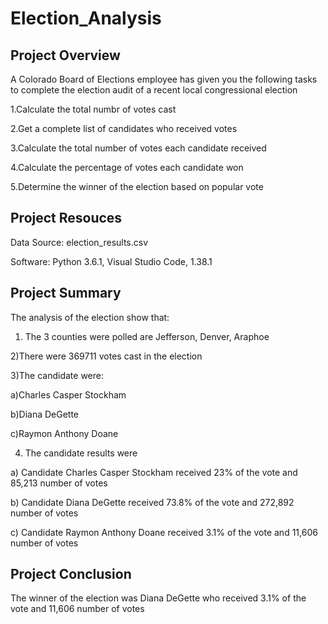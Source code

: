 # Election_Analysis

## Project Overview
A Colorado Board of Elections employee has given you the following tasks to complete the election audit of a recent local congressional election

1.Calculate the total numbr of votes cast

2.Get a complete list of candidates who received votes

3.Calculate the total number of votes each candidate received

4.Calculate the percentage of votes each candidate won 

5.Determine the winner of the election based on popular vote

## Project Resouces
Data Source: election_results.csv

Software: Python 3.6.1, Visual Studio Code, 1.38.1

## Project Summary 
The analysis of the election show that:
1) The 3 counties were polled are Jefferson, Denver, Araphoe

2)There were 369711 votes cast in the election

3)The candidate were:
  
  a)Charles Casper Stockham
  
  b)Diana DeGette
  
  c)Raymon Anthony Doane

4) The candidate results were
  
  a) Candidate Charles Casper Stockham received 23% of the vote and 85,213 number of votes
  
  b) Candidate Diana DeGette received 73.8% of the vote and 272,892 number of votes
  
  c) Candidate Raymon Anthony Doane received 3.1% of the vote and 11,606 number of votes
  
 ## Project Conclusion
 The winner of the election was Diana DeGette who received 3.1% of the vote and 11,606 number of votes
